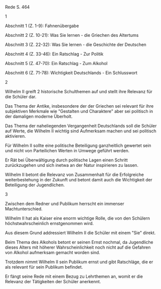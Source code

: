 Rede S. 464

1

Abschnitt 1 (Z. 1-9): Fahnenübergabe

Abschnitt 2 (Z. 10-21): Was Sie lernen - die Griechen des Altertums

Abschnitt 3 (Z. 22-32): Was Sie lernen - die Geschichte der Deutschen

Abschnitt 4 (Z. 33-46): Ein Ratschlag - Zur Politik

Abschnitt 5 (Z. 47-70): Ein Ratschlag - Zum Alkohol

Abschnitt 6 (Z. 71-78): Wichtigkeit Deutschlands - Ein Schlusswort

2

Wilhelm II greift 2 historische Schulthemen auf und stellt ihre Relevanz für die Schüler dar.

Das Thema der Antike, insbesondere der der Griechen sei relevant für ihre subjektiven Merkmale wie "Gestalten und Charaktere" aber sei politisch in der damaligen moderne Überholt.

Das Thema der naheliegenden Vergangenheit Deutschlands soll die Schüler auf Werte, die Wilhelm II wichtig sind Aufmerksam machen und sei politisch aktivieren.

Für Wilhelm II sollte eine politische Beteiligung ganzheitlich gewertet sein und nicht von Parteilichen Werten in Umwege geführt werden.

Er Rät bei Überwältigung durch politische Lagen einen Schritt zurückzugehen und sich inetwa an der Natur inspirieren zu lassen.

Wilhelm II betont die Relevanz von Zusammenhalt für die Erfolgreiche weiterbestehung in der Zukunft und betont damit auch die Wichtigkeit der Beteiligung der Jugendlichen.

3

Zwischen dem Redner und Publikum herrscht ein immenser Machtunterschied.

Wilhelm II hat als Kaiser eine enorm wichtige Rolle, die von den Schülern höchstwahrscheinlich ernstgenommen wird.

Aus diesem Grund addressiert Wilhelm II die Schüler mit einem "Sie" direkt.

Beim Thema des Alkohols betont er seinen Ernst nochmal, da Jugendliche dieses Alters mit höherer Wahrscheinlichkeit noch nicht auf die Gefahren von Alkohol aufmerksam gemacht worden sind.

Trotzdem nimmt Wilhelm II sein Publikum ernst und gibt Ratschläge, die er als relevant für sein Publikum befindet.

Er fängt seine Rede mit einem Bezug zu Lehrthemen an, womit er die Relevanz der Tätigkeiten der Schüler anerkennt.